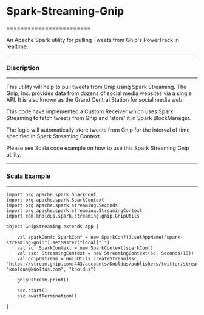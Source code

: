# Spark-Streaming-Gnip
========================

An Apache Spark utility for pulling Tweets from Gnip's PowerTrack in realtime.

-----------------------------------------------------------------------
### Discription
-----------------------------------------------------------------------

This utility will help to pull tweets from Gnip using Spark Streaming. The Gnip, Inc. provides data from dozens of social media websites via a single API. It is also known as the Grand Central Station for social media web.

This code have implemented a Custom Receiver which uses Spark Streaming to fetch tweets from Gnip and 'store' it in Spark BlockManager.

The logic will automatically store tweets from Gnip for the interval of time specified in Spark Streaming Context.

Please see Scala code example on how to use this Spark Streaming Gnip utility.

-----------------------------------------------------------------------
### Scala Example
-----------------------------------------------------------------------

	import org.apache.spark.SparkConf
	import org.apache.spark.SparkContext
	import org.apache.spark.streaming.Seconds
	import org.apache.spark.streaming.StreamingContext
	import com.knoldus.spark.streaming.gnip.GnipUtils
 
	object GnipStreaming extends App {
 
 		val sparkConf: SparkConf = new SparkConf().setAppName("spark-streaming-gnip").setMaster("local[*]")
 		val sc: SparkContext = new SparkContext(sparkConf)
 		val ssc: StreamingContext = new StreamingContext(sc, Seconds(10))
 		val gnipDstream = GnipUtils.createStream(ssc, "https://stream.gnip.com:443/accounts/Knoldus/publishers/twitter/streams/track/prod.json", "knoldus@knoldus.com", "knoldus")
 
 		gnipDstream.print()
 
 		ssc.start()
 		ssc.awaitTermination()
 
	}

